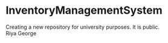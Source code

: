 # InventoryManagementSystem
Creating a new repository for university purposes. 
It is public.
<br>
Riya George
